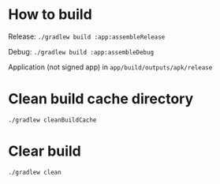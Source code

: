 # How to build

Release: `./gradlew build :app:assembleRelease`

Debug: `./gradlew build :app:assembleDebug`

Application (not signed app) in `app/build/outputs/apk/release`

# Clean build cache directory

`./gradlew cleanBuildCache`

# Clear build

`./gradlew clean`

